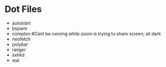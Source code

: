 # Dot Files
  - autostart
  - bspwm
  - compton #Cant be running while zoom is trying to share screen, all dark
  - neofetch
  - polybar
  - ranger
  - sxhkd
  - wal

